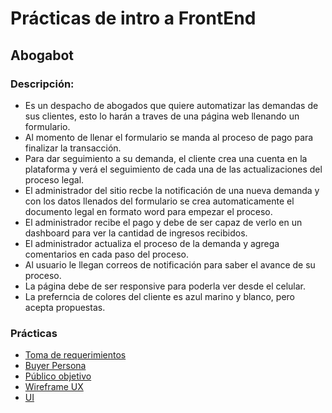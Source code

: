 # Prácticas de intro a FrontEnd
## Abogabot
### Descripción:
* Es un despacho de abogados que quiere automatizar las demandas de sus clientes, esto lo harán a traves de una página web llenando un formulario.
* Al momento de llenar el formulario se manda al proceso de pago para finalizar la transacción.
* Para dar seguimiento a su demanda, el cliente crea una cuenta en la plataforma y verá el seguimiento de cada una de las actualizaciones del proceso legal.
* El administrador del sitio recbe la notificación de una nueva demanda y con los datos llenados del formulario se crea automaticamente el documento legal en formato word para empezar el proceso.
* El administrador recibe el pago y debe de ser capaz de verlo en un dashboard para ver la cantidad de ingresos recibidos.
* El administrador actualiza el proceso de la demanda y agrega comentarios en cada paso del proceso.
* Al usuario le llegan correos de notificación para saber el avance de su proceso.
* La página debe de ser responsive para poderla ver desde el celular.
* La preferncia de colores del cliente es azul marino y blanco, pero acepta propuestas.

### Prácticas
* [Toma de requerimientos](https://docs.google.com/document/d/1FV71IzJDlPuEtyQgMDh4FEAEhkq3Fxhj/edit?usp=sharing&ouid=114591606279919643819&rtpof=true&sd=true)
* [Buyer Persona](https://docs.google.com/document/d/1Mhnn3AASHA9EgGgAchpb3J8iBUOFUHBI_r6SZwRvGCI/edit?usp=sharing)
* [Público objetivo](https://miro.com/app/board/uXjVOIZ-j5U=/?invite_link_id=507288882195)
* [Wireframe UX](https://marvelapp.com/prototype/afgdc07)
* [UI](https://www.figma.com/file/z9POAdNepAsWLHZvVvoysb/Abogabot?node-id=0%3A1)


